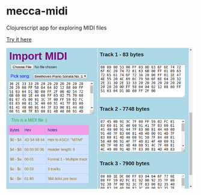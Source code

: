 # mecca-midi

Clojurescript app for exploring MIDI files

[Try it here](https://BTowersCoding.github.io/mecca-midi/)

![Screenshot](midi1.png)
